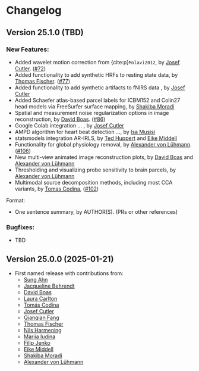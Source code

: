 # Changelog

## Version 25.1.0 (TBD)

### New Features:

- Added wavelet motion correction from {cite:p}`Molavi2012`, by [Josef Cutler](https://github.com/jccutler). ([#72](https://github.com/ibs-lab/cedalion/pull/72))
- Added functionality to add synthetic HRFs to resting state data, 
  by [Thomas Fischer](https://github.com/thomasfischer11). ([#77](https://github.com/ibs-lab/cedalion/pull/77))
- Added functionality to add synthetic artifacts to fNIRS data , by [Josef Cutler](https://github.com/jccutler) 
- Added Schaefer atlas-based parcel labels for ICBM152 and Colin27 head models via FreeSurfer surface mapping, by [Shakiba Moradi](https://github.com/shakiba93)
- Spatial and measurement noise regularization options in image reconstruction,  by [David Boas](https://github.com/dboas). ([#86](https://github.com/ibs-lab/cedalion/pull/86))
- Google Colab integration ... , by [Josef Cutler](https://github.com/jccutler)
- AMPD algorithm for heart beat detection ..., by [Isa Musisi](https://github.com/isamusisi)
- statsmodels integration AR-IRLS, by [Ted Huppert](https://github.com/huppertt) and [Eike Middell](https://github.com/emiddell)
- Functionality for global physiology removal, by [Alexander von Lühmann](https://github.com/avolu). ([#106](https://github.com/ibs-lab/cedalion/pull/106))
- New multi-view animated image reconstruction plots, by [David Boas](https://github.com/dboas) and [Alexander von Lühmann](https://github.com/avolu)
- Thresholding and visualizing probe sensitivity to brain parcels, by [Alexander von Lühmann](https://github.com/avolu)
- Multimodal source decomposition methods, including most CCA variants, by [Tomas Codina](https://github.com/TCodina), ([#102](https://github.com/ibs-lab/cedalion/pull/102))

Format:
- One sentence summary, by AUTHOR(S). (PRs or other references)

### Bugfixes:
- TBD

## Version 25.0.0 (2025-01-21)

- First named release with contributions from:
    - [Sung Ahn](https://github.com/ahns97)
    - [Jacqueline Behrendt](https://github.com/jackybehrendt12)
    - [David Boas](https://github.com/dboas)
    - [Laura Carlton](https://github.com/lauracarlton)
    - [Tomás Codina](https://github.com/TCodina)
    - [Josef Cutler](https://github.com/jccutler)
    - [Qianqian Fang](https://github.com/fangq)
    - [Thomas Fischer](https://github.com/thomasfischer11)
    - [Nils Harmening](https://github.com/harmening)
    - [Mariia Iudina](https://github.com/mashayu)
    - [Filip Jenko](https://github.com/FilipJenko)
    - [Eike Middell](https://github.com/emiddell)
    - [Shakiba Moradi](https://github.com/shakiba93)
    - [Alexander von Lühmann](https://github.com/avolu)
    
    
    
    
    
    
    
    
    
    
    
